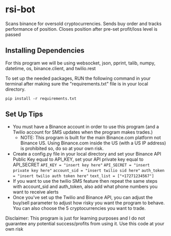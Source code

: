 # rsi-bot
Scans binance for oversold cryptocurrencies. Sends buy order and tracks performance of position. Closes position after pre-set profit/loss level is passed

## Installing Dependencies
For this program we will be using websocket, json, pprint, talib, numpy, datetime, os, binance.client, and twilio.rest

To set up the needed packages, RUN the following command in your terminal after making sure the "requirements.txt" file is in your local directory. 

`pip install -r requirements.txt`

## Set Up Tips

- You must have a Binance account in order to use this program (and a Twilio account for SMS updates when the program makes trades.) 
  - NOTE: This program is built for the main Binance.com platform not Binance US. Using Binance.com inside the US (with a US IP address) is prohibited so, do so at your own risk. 
- Create a config.py file in your local directory and set your Binance API Public Key equal to API_KEY, set your API private key equal to API_SECRET
`API_KEY = "insert key here"`
`API_SECRET = "insert private key here"`
`account_sid = "insert twilio sid here"`
`auth_token = "insert twilio auth token here"`
`text_list = ["+17271234567"]`
- If you want to use the twilio SMS feature then repeat the same steps with account_sid and auth_token, also add what phone numbers you want to receive alerts
- Once you've set up the Twilio and Binance API, you can adjust the buy/sell parameter to adjust how risky you want the program to behave. You can also choose the 5 cryptocurrencies you want to trade. 




Disclaimer: This program is just for learning purposes and I do not guarantee any potential success/profits from using it. Use this code at your own risk
